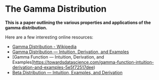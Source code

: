 # The Gamma Distribution

**This is a paper outlining the various properties and applications of the gamma distribution.**

Here are a few interesting online resources:
- [Gamma Distribution - Wikipedia](https://en.wikipedia.org/wiki/Gamma_distribution#Laplace_transform)
- [Gamma Distribution — Intuition, Derivation, and Examples](https://towardsdatascience.com/gamma-distribution-intuition-derivation-and-examples-55f407423840)
- [Gamma Function — Intuition, Derivation, and Examples]https://towardsdatascience.com/gamma-function-intuition-derivation-and-examples-5e5f72517dee)
- [Beta Distribution — Intuition, Examples, and Derivation](https://towardsdatascience.com/beta-distribution-intuition-examples-and-derivation-cf00f4db57af)